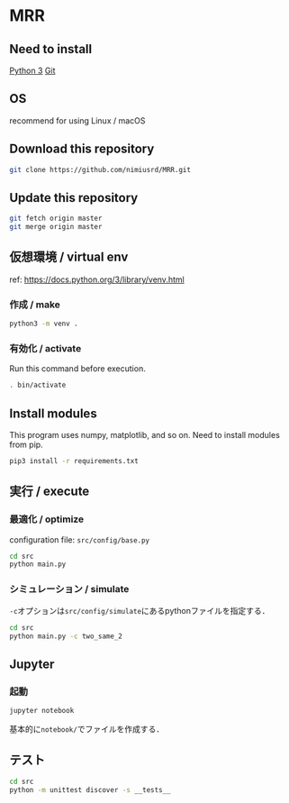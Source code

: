 # MRR

## Need to install

[Python 3](https://www.python.org/downloads/)
[Git](https://git-scm.com/)

## OS

recommend for using Linux / macOS

## Download this repository

```bash
git clone https://github.com/nimiusrd/MRR.git
```

## Update this repository

```bash
git fetch origin master
git merge origin master
```

## 仮想環境 / virtual env
ref: https://docs.python.org/3/library/venv.html

### 作成 / make

```bash
python3 -m venv .
```

### 有効化 / activate

Run this command before execution.

```bash
. bin/activate
```

## Install modules

This program uses numpy, matplotlib, and so on.
Need to install modules from pip.

```bash
pip3 install -r requirements.txt
```
## 実行 / execute

### 最適化 / optimize

configuration file: `src/config/base.py`

```bash
cd src
python main.py
```

### シミュレーション / simulate

`-c`オプションは`src/config/simulate`にあるpythonファイルを指定する．

```bash
cd src
python main.py -c two_same_2
```

## Jupyter

### 起動

```bash
jupyter notebook
```
基本的に`notebook/`でファイルを作成する．

## テスト

```bash
cd src
python -m unittest discover -s __tests__
```
